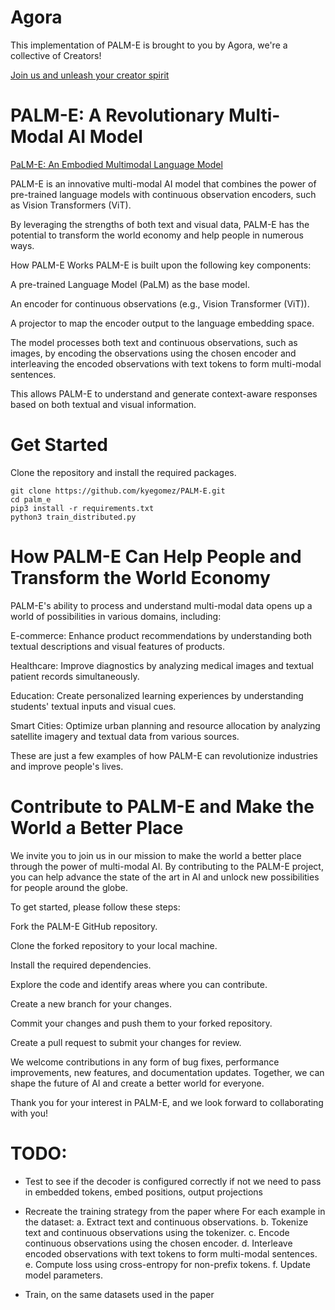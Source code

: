 # Agora
This implementation of PALM-E is brought to you by Agora, we're a collective of Creators!

[Join us and unleash your creator spirit](https://apac.ai/Agora)

# PALM-E: A Revolutionary Multi-Modal AI Model

[PaLM-E: An Embodied Multimodal Language Model](https://arxiv.org/pdf/2303.03378v1.pdf)


PALM-E is an innovative multi-modal AI model that combines the power of pre-trained language models with continuous observation encoders, such as Vision Transformers (ViT). 

By leveraging the strengths of both text and visual data, PALM-E has the potential to transform the world economy and help people in numerous ways.

How PALM-E Works
PALM-E is built upon the following key components:

A pre-trained Language Model (PaLM) as the base model.

An encoder for continuous observations (e.g., Vision Transformer (ViT)).

A projector to map the encoder output to the language embedding space.

The model processes both text and continuous observations, such as images, by encoding the observations using the chosen encoder and interleaving the encoded observations with text tokens to form multi-modal sentences. 

This allows PALM-E to understand and generate context-aware responses based on both textual and visual information.


# Get Started

Clone the repository and install the required packages.

```
git clone https://github.com/kyegomez/PALM-E.git
cd palm_e
pip3 install -r requirements.txt
python3 train_distributed.py
```


# How PALM-E Can Help People and Transform the World Economy
PALM-E's ability to process and understand multi-modal data opens up a world of possibilities in various domains, including:

E-commerce: Enhance product recommendations by understanding both textual descriptions and visual features of products.

Healthcare: Improve diagnostics by analyzing medical images and textual patient records simultaneously.

Education: Create personalized learning experiences by understanding students' textual inputs and visual cues.

Smart Cities: Optimize urban planning and resource allocation by analyzing satellite imagery and textual data from various sources.

These are just a few examples of how PALM-E can revolutionize industries and improve people's lives.

# Contribute to PALM-E and Make the World a Better Place
We invite you to join us in our mission to make the world a better place through the power of multi-modal AI. By contributing to the PALM-E project, you can help advance the state of the art in AI and unlock new possibilities for people around the globe.

To get started, please follow these steps:

Fork the PALM-E GitHub repository.

Clone the forked repository to your local machine.

Install the required dependencies.

Explore the code and identify areas where you can contribute.

Create a new branch for your changes.

Commit your changes and push them to your forked repository.

Create a pull request to submit your changes for review.

We welcome contributions in any form of bug fixes, performance improvements, new features, and documentation updates. Together, we can shape the future of AI and create a better world for everyone.

Thank you for your interest in PALM-E, and we look forward to collaborating with you!

# TODO:

* Test to see if the decoder is configured correctly if not we need to pass in embedded tokens, embed positions, output projections

* Recreate the training strategy from the paper where For each example in the dataset: a. Extract text and continuous observations. b. Tokenize text and continuous observations using the tokenizer. c. Encode continuous observations using the chosen encoder. d. Interleave encoded observations with text tokens to form multi-modal sentences. e. Compute loss using cross-entropy for non-prefix tokens. f. Update model parameters.
 

* Train, on the same datasets used in the paper